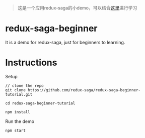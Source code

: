 >这是一个应用redux-saga的小demo，可以结合[这里](http://leonshi.com/redux-saga-in-chinese/docs/introduction/BeginnerTutorial.html)进行学习

# redux-saga-beginner

It is a demo for redux-saga, just for beginners to learning.

# Instructions

Setup

```
// clone the repo
git clone https://github.com/redux-saga/redux-saga-beginner-tutorial.git

cd redux-saga-beginner-tutorial

npm install
```

Run the demo

```
npm start
```

